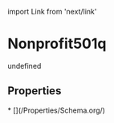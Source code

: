 import Link from 'next/link'
# Nonprofit501q

undefined

## Properties

<Grid>
* [](/Properties/Schema.org/)

</Grid>

